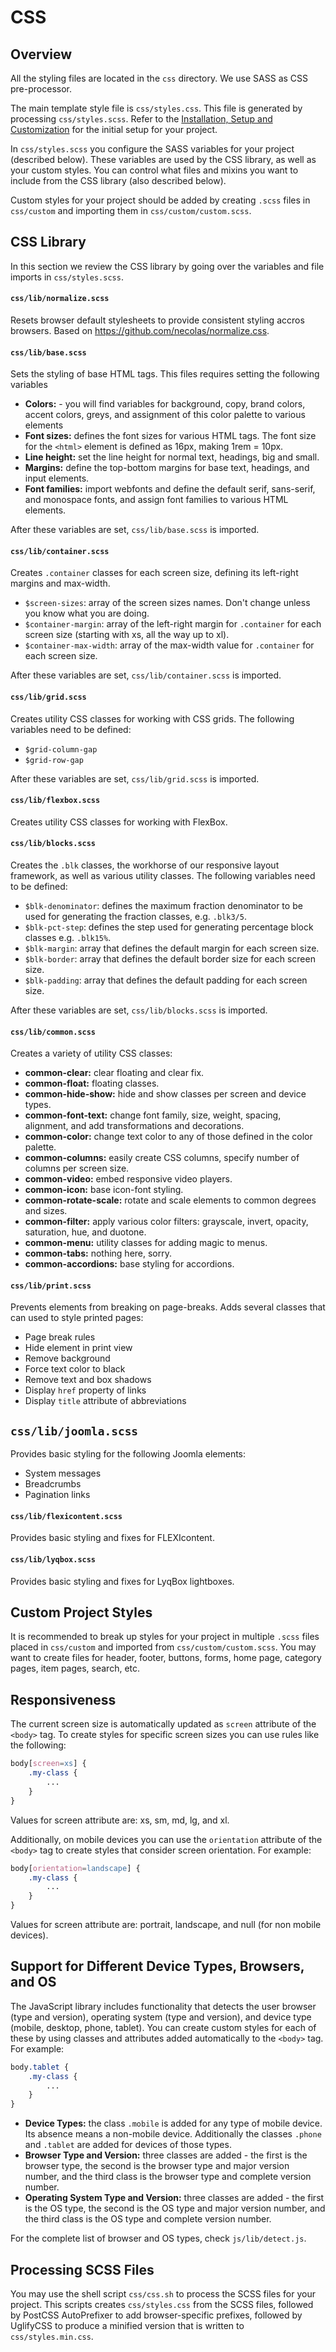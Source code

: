 # CSS

## Overview

All the styling files are located in the `css` directory. We use SASS as CSS pre-processor.

The main template style file is `css/styles.css`. This file is generated by processing `css/styles.scss`. Refer to the [Installation, Setup and Customization](./install.md) for the initial setup for your project.

In `css/styles.scss` you configure the SASS variables for your project (described below). These variables are used by the CSS library, as well as your custom styles. You can control what files and mixins you want to include from the CSS library (also described below).

Custom styles for your project should be added by creating `.scss` files in `css/custom` and importing them in `css/custom/custom.scss`.


## CSS Library

In this section we review the CSS library by going over the variables and file imports in `css/styles.scss`.


#### `css/lib/normalize.scss`

Resets browser default stylesheets to provide consistent styling accros browsers. Based on https://github.com/necolas/normalize.css.


#### `css/lib/base.scss`

Sets the styling of base HTML tags. This files requires setting the following variables

  * **Colors:** - you will find variables for background, copy, brand colors, accent colors, greys, and assignment of this color palette to various elements
  * **Font sizes:** defines the font sizes for various HTML tags. The font size for the `<html>` element is defined as 16px, making 1rem = 10px.
  * **Line height:** set the line height for normal text, headings, big and small.
  * **Margins:** define the top-bottom margins for base text, headings, and input elements.
  * **Font families:** import webfonts and define the default serif, sans-serif, and monospace fonts, and assign font families to various HTML elements.

After these variables are set, `css/lib/base.scss` is imported.


#### `css/lib/container.scss`

Creates `.container` classes for each screen size, defining its left-right margins and max-width.

  * `$screen-sizes`: array of the screen sizes names. Don't change unless you know what you are doing.
  * `$container-margin`: array of the left-right margin for `.container` for each screen size (starting with xs, all the way up to xl).
  * `$container-max-width`: array of the max-width value for `.container` for each screen size.

After these variables are set, `css/lib/container.scss` is imported.


#### `css/lib/grid.scss`

Creates utility CSS classes for working with CSS grids. The following variables need to be defined:

  * `$grid-column-gap`
  * `$grid-row-gap`

After these variables are set, `css/lib/grid.scss` is imported.


#### `css/lib/flexbox.scss`

Creates utility CSS classes for working with FlexBox.


#### `css/lib/blocks.scss`

Creates the `.blk` classes, the workhorse of our responsive layout framework, as well as various utility classes. The following variables need to be defined:

  * `$blk-denominator`: defines the maximum fraction denominator to be used for generating the fraction classes, e.g. `.blk3/5`.
  * `$blk-pct-step`: defines the step used for generating percentage block classes e.g. `.blk15%`.
  * `$blk-margin`: array that defines the default margin for each screen size.
  * `$blk-border`: array that defines the default border size for each screen size.
  * `$blk-padding`: array that defines the default padding for each screen size.

After these variables are set, `css/lib/blocks.scss` is imported.


#### `css/lib/common.scss`

Creates a variety of utility CSS classes:

  * **common-clear:** clear floating and clear fix.
  * **common-float:** floating classes.
  * **common-hide-show:** hide and show classes per screen and device types.
  * **common-font-text:** change font family, size, weight, spacing, alignment, and add transformations and decorations.
  * **common-color:** change text color to any of those defined in the color palette.
  * **common-columns:** easily create CSS columns, specify number of columns per screen size.
  * **common-video:** embed responsive video players.
  * **common-icon:** base icon-font styling.
  * **common-rotate-scale:** rotate and scale elements to common degrees and sizes.
  * **common-filter:** apply various color filters: grayscale, invert, opacity, saturation, hue, and duotone.
  * **common-menu:** utility classes for adding magic to menus.
  * **common-tabs:** nothing here, sorry.
  * **common-accordions:** base styling for accordions.


#### `css/lib/print.scss`

Prevents elements from breaking on page-breaks. Adds several classes that can used to style printed pages:

  * Page break rules
  * Hide element in print view
  * Remove background
  * Force text color to black
  * Remove text and box shadows
  * Display `href` property of links
  * Display `title` attribute of abbreviations


## `css/lib/joomla.scss`

Provides basic styling for the following Joomla elements:

  * System messages
  * Breadcrumbs
  * Pagination links


#### `css/lib/flexicontent.scss`

Provides basic styling and fixes for FLEXIcontent.


#### `css/lib/lyqbox.scss`

Provides basic styling and fixes for LyqBox lightboxes.


## Custom Project Styles

It is recommended to break up styles for your project in multiple `.scss` files placed in `css/custom` and imported from `css/custom/custom.scss`. You may want to create files for header, footer, buttons, forms, home page, category pages, item pages, search, etc.


## Responsiveness

The current screen size is automatically updated as `screen` attribute of the `<body>` tag. To create styles for specific screen sizes you can use rules like the following:

```css
body[screen=xs] {
	.my-class {
		...
	}
}
```

Values for screen attribute are: xs, sm, md, lg, and xl.

Additionally, on mobile devices you can use the `orientation` attribute of the `<body>` tag to create styles that consider screen orientation. For example:

```css
body[orientation=landscape] {
	.my-class {
		...
	}
}
```

Values for screen attribute are: portrait, landscape, and null (for non mobile devices).


## Support for Different Device Types, Browsers, and OS

The JavaScript library includes functionality that detects the user browser (type and version), operating system (type and version), and device type (mobile, desktop, phone, tablet). You can create custom styles for each of these by using classes and attributes added automatically to the `<body>` tag. For example:

```css
body.tablet {
	.my-class {
		...
	}
}
```

  * **Device Types:** the class `.mobile` is added for any type of mobile device. Its absence means a non-mobile device. Additionally the classes `.phone` and `.tablet` are added for devices of those types.
  * **Browser Type and Version:** three classes are added - the first is the browser type, the second is the browser type and major version number, and the third class is the browser type and complete version number.
  * **Operating System Type and Version:** three classes are added - the first is the OS type, the second is the OS type and major version number, and the third class is the OS type and complete version number.

For the complete list of browser and OS types, check `js/lib/detect.js`.


## Processing SCSS Files

You may use the shell script `css/css.sh` to process the SCSS files for your project. This scripts creates `css/styles.css` from the SCSS files, followed by PostCSS AutoPrefixer to add browser-specific prefixes, followed by UglifyCSS to produce a minified version that is written to `css/styles.min.css`.

